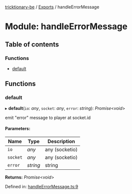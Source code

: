 [tricktionary-be](../README.md) / [Exports](../modules.md) / handleErrorMessage

# Module: handleErrorMessage

## Table of contents

### Functions

- [default](handleerrormessage.md#default)

## Functions

### default

▸ **default**(`io`: *any*, `socket`: *any*, `error`: *string*): *Promise*<*void*\>

emit "error" message to player at socket.id

#### Parameters:

Name | Type | Description |
------ | ------ | ------ |
`io` | *any* | any (socketio)   |
`socket` | *any* | any (socketio)   |
`error` | *string* | string    |

**Returns:** *Promise*<*void*\>

Defined in: [handleErrorMessage.ts:9](https://github.com/story-squad/tricktionary-be/blob/ddb7440/src/sockets/handleErrorMessage.ts#L9)
